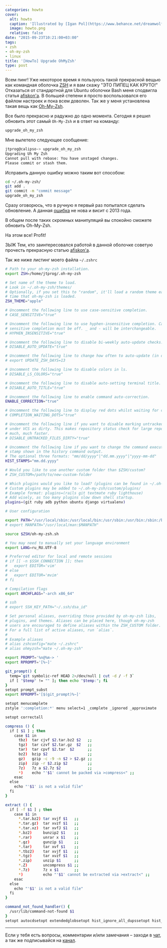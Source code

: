 ```yaml
---
categories: howto
cover:
  alt: howto
  caption: 'Illustrated by [Igan Pol](https://www.behance.net/dreamwolf97d61e)'
  image: howto.png
  relative: false
date: "2015-09-23T10:21:00+03:00"
tags:
- zsh
- oh-my-zsh
- linux
title: '[HowTo] Upgrade OhMyZsh'
type: post
---
```

Всем пинг! Уже некоторое время я пользуюсь такой прекрасной вещью как командная оболочка [ZSH](https://ru.wikipedia.org/wiki/Zsh) и я вам скажу "ЭТО ПИПЕЦ КАК КРУТО!" Отказаться от стандартной для Ubuntu оболочки Bash меня сподвигла статья [afiskon'а](https://eax.me/zsh/). В большей степени я просто воспользовался его файлом настроек и пока всем доволен. Так же у меня установлена такая вещь как [Oh-My-Zsh](https://github.com/robbyrussell/oh-my-zsh).

Все было прекрасно и радужно до одно момента. Сегодня я решил обновить этот самый `Oh-My-Zsh` и в ответ на команду:

```bash
upgrade_oh_my_zsh
```

Мне вылетело следующее сообщение:

```bash
jtprog@calipso-> upgrade_oh_my_zsh
Upgrading Uh My Zsh
Cannot pull with rebase: You have unstaged changes.
Please commit or stash them.
```

Исправить данную ошибку можно таким вот способом:

```bash
cd ~/.oh-my-zsh/
git add .
git commit -m "commit message"
upgrade_oh_my_zsh
```

Сразу оговорюсь, что в ручную я первый раз попытался сделать обновление. А данная [ошибка](https://github.com/robbyrussell/oh-my-zsh/issues/1991) не нова и висит с 2013 года.

В общем после таких скромных манипуляций вы спокойно сможете обновить Oh-My-Zsh.

На этом все! Profit!

ЗЫЖ Тем, кто заинтересовался работой в данной оболочке советую прочесть прекрасную статью [afiskon'а](http://eax.me/zsh/).

Так же ниже листинг моего файла `~/.zshrc`

```bash
# Path to your oh-my-zsh installation.
export ZSH=/home/jtprog/.oh-my-zsh

# Set name of the theme to load.  
# Look in ~/.oh-my-zsh/themes/  
# Optionally, if you set this to "random", it'll load a random theme each  
# time that oh-my-zsh is loaded.  
ZSH_THEME="apple"

# Uncomment the following line to use case-sensitive completion.  
# CASE_SENSITIVE="true"

# Uncomment the following line to use hyphen-insensitive completion. Case  
# sensitive completion must be off. _ and - will be interchangeable.  
# HYPHEN_INSENSITIVE="true"

# Uncomment the following line to disable bi-weekly auto-update checks.  
# DISABLE_AUTO_UPDATE="true"

# Uncomment the following line to change how often to auto-update (in days).  
# export UPDATE_ZSH_DAYS=13

# Uncomment the following line to disable colors in ls.  
# DISABLE_LS_COLORS="true"

# Uncomment the following line to disable auto-setting terminal title.  
# DISABLE_AUTO_TITLE="true"

# Uncomment the following line to enable command auto-correction.  
ENABLE_CORRECTION="true"

# Uncomment the following line to display red dots whilst waiting for completion.  
# COMPLETION_WAITING_DOTS="true"

# Uncomment the following line if you want to disable marking untracked files  
# under VCS as dirty. This makes repository status check for large repositories  
# much, much faster.  
# DISABLE_UNTRACKED_FILES_DIRTY="true"

# Uncomment the following line if you want to change the command execution time  
# stamp shown in the history command output.  
# The optional three formats: "mm/dd/yyyy"|"dd.mm.yyyy"|"yyyy-mm-dd"  
HIST_STAMPS="mm.dd.yyyy"

# Would you like to use another custom folder than $ZSH/custom?  
# ZSH_CUSTOM=/path/to/new-custom-folder

# Which plugins would you like to load? (plugins can be found in ~/.oh-my-zsh/plugins/)  
# Custom plugins may be added to ~/.oh-my-zsh/custom/plugins/  
# Example format: plugins=(rails git textmate ruby lighthouse)  
# Add wisely, as too many plugins slow down shell startup.  
plugins=(git ruby adb python ubuntu django virtualenv)

# User configuration

export PATH="/usr/local/sbin:/usr/local/bin:/usr/sbin:/usr/bin:/sbin:/bin:/usr/games:/usr/local/games"  
# export MANPATH="/usr/local/man:$MANPATH"

source $ZSH/oh-my-zsh.sh

# You may need to manually set your language environment  
export LANG=ru_RU.UTF-8

# Preferred editor for local and remote sessions  
# if [[ -n $SSH_CONNECTION ]]; then  
#   export EDITOR='vim'  
# else  
#   export EDITOR='mvim'  
# fi

# Compilation flags  
export ARCHFLAGS="-arch x86_64"

# ssh  
# export SSH_KEY_PATH="~/.ssh/dsa_id"

# Set personal aliases, overriding those provided by oh-my-zsh libs,  
# plugins, and themes. Aliases can be placed here, though oh-my-zsh  
# users are encouraged to define aliases within the ZSH_CUSTOM folder.  
# For a full list of active aliases, run `alias`.  
#  
# Example aliases  
# alias zshconfig="mate ~/.zshrc"  
# alias ohmyzsh="mate ~/.oh-my-zsh"

export PROMPT='%n@%m-> '  
export RPROMPT='[%~]'

git_prompt() {  
  temp=`git symbolic-ref HEAD 2>/dev/null | cut -d / -f 3`  
  if [ "$temp" != "" ]; then echo "$temp:"; fi  
}  
setopt prompt_subst  
export RPROMPT='[$(git_prompt)%~]'

setopt menucomplete  
zstyle ':completion:*' menu select=1 _complete _ignored _approximate

setopt correctall

compress () {  
  if [ $1 ] ; then  
    case $1 in  
      tbz)  tar cjvf $2.tar.bz2 $2   ;;  
      tgz)  tar czvf $2.tar.gz  $2   ;;  
      tar)  tar cpvf $2.tar  $2      ;;  
      bz2)  bzip $2                  ;;  
      gz)   gzip -c -9 -n $2 > $2.gz ;;  
      zip)  zip -r $2.zip $2         ;;  
      7z)   7z a $2.7z $2            ;;  
      *)    echo "'$1' cannot be packed via >compress<" ;;  
    esac  
  else  
    echo "'$1' is not a valid file"  
  fi  
}

extract () {  
  if [ -f $1 ] ; then  
    case $1 in  
      *.tar.bz2) tar xvjf $1   ;;  
      *.tar.gz)  tar xvzf $1   ;;
      *.tar.xz)  tar xvfJ $1   ;;  
      *.bz2)     bunzip2 $1    ;;  
      *.rar)     unrar x $1    ;;  
      *.gz)      gunzip $1     ;;  
      *.tar)     tar xvf $1    ;;  
      *.tbz2)    tar xvjf $1   ;;  
      *.tgz)     tar xvzf $1   ;;
      *.zip)     unzip $1      ;;  
      *.Z)       uncompress $1 ;;  
      *.7z)      7z x $1       ;;  
      *)         echo "'$1' cannot be extracted via >extract<" ;;
    esac  
  else
    echo "'$1' is not a valid file"
  fi
}

command_not_found_handler() {
  /usr/lib/command-not-found $1
}
setopt autocdsetopt extendedglobsetopt hist_ignore_all_dupssetopt hist_ignore_space
```

---
Если у тебя есть вопросы, комментарии и/или замечания – заходи в [чат](https://ttttt.me/jtprogru_chat), а так же подписывайся на [канал](https://ttttt.me/jtprogru_channel).
